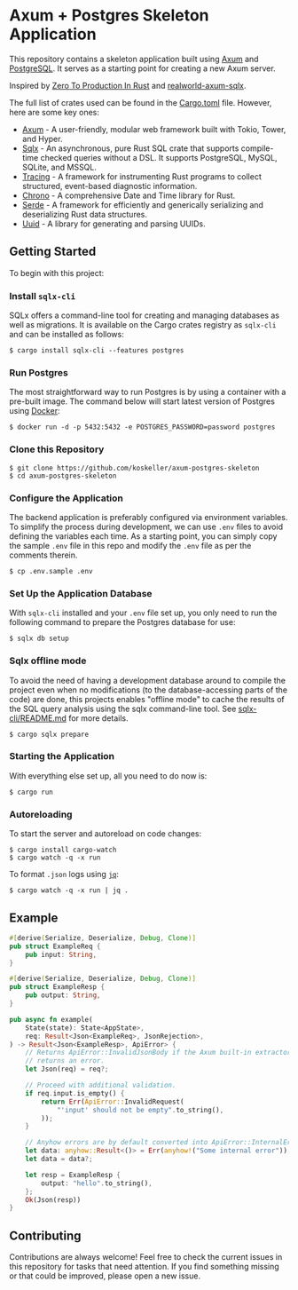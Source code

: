 # Axum + Postgres Skeleton Application

This repository contains a skeleton application built using [Axum](https://github.com/tokio-rs/axum) and [PostgreSQL](https://www.postgresql.org/). It serves as a starting point for creating a new Axum server. 

Inspired by [Zero To Production In Rust](https://www.zero2prod.com) and [realworld-axum-sqlx](https://github.com/launchbadge/realworld-axum-sqlx).

The full list of crates used can be found in the [Cargo.toml](./Cargo.toml) file. However, here are some key ones:

* [Axum](https://github.com/tokio-rs/axum) - A user-friendly, modular web framework built with Tokio, Tower, and Hyper.
* [Sqlx](https://github.com/launchbadge/sqlx) - An asynchronous, pure Rust SQL crate that supports compile-time checked queries without a DSL. It supports PostgreSQL, MySQL, SQLite, and MSSQL.
* [Tracing](https://github.com/tokio-rs/tracing) - A framework for instrumenting Rust programs to collect structured, event-based diagnostic information.
* [Chrono](https://github.com/chronotope/chrono) - A comprehensive Date and Time library for Rust.
* [Serde](https://serde.rs/) - A framework for efficiently and generically serializing and deserializing Rust data structures.
* [Uuid](https://github.com/uuid-rs/uuid) - A library for generating and parsing UUIDs.

## Getting Started

To begin with this project:

### Install `sqlx-cli`

SQLx offers a command-line tool for creating and managing databases as well as migrations. It is available on the Cargo crates registry as `sqlx-cli` and can be installed as follows:

```shell
$ cargo install sqlx-cli --features postgres
```

### Run Postgres

The most straightforward way to run Postgres is by using a container with a pre-built image. The command below will start latest version of Postgres using [Docker](https://www.docker.com/):

```shell
$ docker run -d -p 5432:5432 -e POSTGRES_PASSWORD=password postgres
```

### Clone this Repository

```shell
$ git clone https://github.com/koskeller/axum-postgres-skeleton
$ cd axum-postgres-skeleton
```

### Configure the Application

The backend application is preferably configured via environment variables. To simplify the process during development, we can use `.env` files to avoid defining the variables each time. As a starting point, you can simply copy the sample `.env` file in this repo and modify the `.env` file as per the comments therein.

```shell
$ cp .env.sample .env
```

### Set Up the Application Database

With `sqlx-cli` installed and your `.env` file set up, you only need to run the following command to prepare the Postgres database for use:

```shell
$ sqlx db setup
```

### Sqlx offline mode
To avoid the need of having a development database around to compile the project even when no modifications (to the database-accessing parts of the code) are done, this projects enables "offline mode" to cache the results of the SQL query analysis using the sqlx command-line tool. See [sqlx-cli/README.md](https://github.com/launchbadge/sqlx/blob/main/sqlx-cli/README.md#enable-building-in-offline-mode-with-query) for more details.

```shell
$ cargo sqlx prepare
```

### Starting the Application

With everything else set up, all you need to do now is:

```shell
$ cargo run
```

### Autoreloading

To start the server and autoreload on code changes:

```shell
$ cargo install cargo-watch
$ cargo watch -q -x run
```

To format `.json` logs using [`jq`](https://github.com/jqlang/jq):

```shell
$ cargo watch -q -x run | jq .
```

## Example

```rust
#[derive(Serialize, Deserialize, Debug, Clone)]
pub struct ExampleReq {
    pub input: String,
}

#[derive(Serialize, Deserialize, Debug, Clone)]
pub struct ExampleResp {
    pub output: String,
}

pub async fn example(
    State(state): State<AppState>,
    req: Result<Json<ExampleReq>, JsonRejection>,
) -> Result<Json<ExampleResp>, ApiError> {
    // Returns ApiError::InvalidJsonBody if the Axum built-in extractor
    // returns an error.
    let Json(req) = req?;

    // Proceed with additional validation.
    if req.input.is_empty() {
        return Err(ApiError::InvalidRequest(
            "'input' should not be empty".to_string(),
        ));
    }

    // Anyhow errors are by default converted into ApiError::InternalError and assigned a 500 HTTP status code.
    let data: anyhow::Result<()> = Err(anyhow!("Some internal error"));
    let data = data?;

    let resp = ExampleResp {
        output: "hello".to_string(),
    };
    Ok(Json(resp))
}
```

## Contributing

Contributions are always welcome! Feel free to check the current issues in this repository for tasks that need attention. If you find something missing or that could be improved, please open a new issue.
